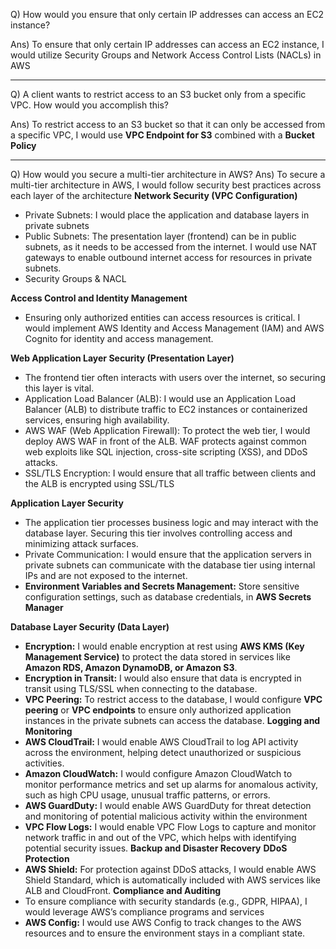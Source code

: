 Q) How would you ensure that only certain IP addresses can access an EC2 instance?

Ans) To ensure that only certain IP addresses can access an EC2 instance, I would utilize Security Groups and Network Access Control Lists (NACLs) in AWS

---

Q) A client wants to restrict access to an S3 bucket only from a specific VPC. How would you accomplish this?

Ans) To restrict access to an S3 bucket so that it can only be accessed from a specific VPC, I would use **VPC Endpoint for S3** combined with a **Bucket Policy**

---

Q) How would you secure a multi-tier architecture in AWS?
Ans) To secure a multi-tier architecture in AWS, I would follow security best practices across each layer of the architecture 
**Network Security (VPC Configuration)**

- Private Subnets: I would place the application and database layers in private subnets
- Public Subnets: The presentation layer (frontend) can be in public subnets, as it needs to be accessed from the internet. I would use NAT gateways to enable outbound internet access for resources in private subnets.
- Security Groups & NACL

**Access Control and Identity Management**

- Ensuring only authorized entities can access resources is critical. I would implement AWS Identity and Access Management (IAM) and AWS Cognito for identity and access management.
  
**Web Application Layer Security (Presentation Layer)**

- The frontend tier often interacts with users over the internet, so securing this layer is vital.
- Application Load Balancer (ALB): I would use an Application Load Balancer (ALB) to distribute traffic to EC2 instances or containerized services, ensuring high availability.
- AWS WAF (Web Application Firewall): To protect the web tier, I would deploy AWS WAF in front of the ALB. WAF protects against common web exploits like SQL injection, cross-site scripting (XSS), and DDoS attacks.
- SSL/TLS Encryption: I would ensure that all traffic between clients and the ALB is encrypted using SSL/TLS

**Application Layer Security**

- The application tier processes business logic and may interact with the database layer. Securing this tier involves controlling access and minimizing attack surfaces.
- Private Communication: I would ensure that the application servers in private subnets can communicate with the database tier using internal IPs and are not exposed to the internet.
- **Environment Variables and Secrets Management:** Store sensitive configuration settings, such as database credentials, in **AWS Secrets Manager**

**Database Layer Security (Data Layer)**

- **Encryption:** I would enable encryption at rest using **AWS KMS (Key Management Service)** to protect the data stored in services like **Amazon RDS, Amazon DynamoDB, or Amazon S3**.
- **Encryption in Transit:** I would also ensure that data is encrypted in transit using TLS/SSL when connecting to the database.
- **VPC Peering:** To restrict access to the database, I would configure **VPC peering** or **VPC endpoints** to ensure only authorized application instances in the private subnets can access the database.
**Logging and Monitoring**
- **AWS CloudTrail:** I would enable AWS CloudTrail to log API activity across the environment, helping detect unauthorized or suspicious activities.
- **Amazon CloudWatch:** I would configure Amazon CloudWatch to monitor performance metrics and set up alarms for anomalous activity, such as high CPU usage, unusual traffic patterns, or errors.
- **AWS GuardDuty:** I would enable AWS GuardDuty for threat detection and monitoring of potential malicious activity within the environment
- **VPC Flow Logs:** I would enable VPC Flow Logs to capture and monitor network traffic in and out of the VPC, which helps with identifying potential security issues.
**Backup and Disaster Recovery**
**DDoS Protection**
- **AWS Shield:** For protection against DDoS attacks, I would enable AWS Shield Standard, which is automatically included with AWS services like ALB and CloudFront.
**Compliance and Auditing**
- To ensure compliance with security standards (e.g., GDPR, HIPAA), I would leverage AWS’s compliance programs and services
- **AWS Config:** I would use AWS Config to track changes to the AWS resources and to ensure the environment stays in a compliant state.
